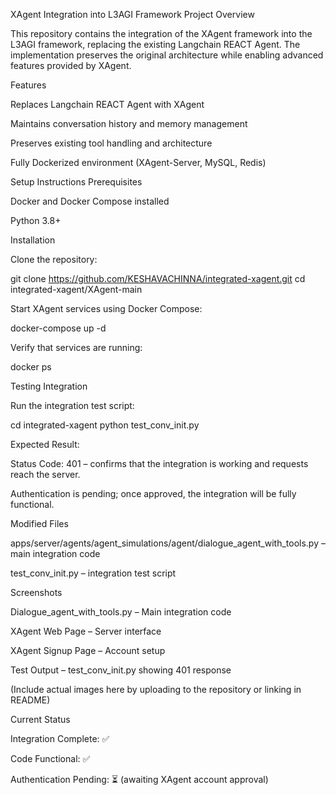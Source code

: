 XAgent Integration into L3AGI Framework
Project Overview

This repository contains the integration of the XAgent framework into the L3AGI framework, replacing the existing Langchain REACT Agent. The implementation preserves the original architecture while enabling advanced features provided by XAgent.

Features

Replaces Langchain REACT Agent with XAgent

Maintains conversation history and memory management

Preserves existing tool handling and architecture

Fully Dockerized environment (XAgent-Server, MySQL, Redis)

Setup Instructions
Prerequisites

Docker and Docker Compose installed

Python 3.8+

Installation

Clone the repository:

git clone https://github.com/KESHAVACHINNA/integrated-xagent.git
cd integrated-xagent/XAgent-main


Start XAgent services using Docker Compose:

docker-compose up -d


Verify that services are running:

docker ps

Testing Integration

Run the integration test script:

cd integrated-xagent
python test_conv_init.py


Expected Result:

Status Code: 401 – confirms that the integration is working and requests reach the server.

Authentication is pending; once approved, the integration will be fully functional.

Modified Files

apps/server/agents/agent_simulations/agent/dialogue_agent_with_tools.py – main integration code

test_conv_init.py – integration test script

Screenshots

Dialogue_agent_with_tools.py – Main integration code

XAgent Web Page – Server interface

XAgent Signup Page – Account setup

Test Output – test_conv_init.py showing 401 response

(Include actual images here by uploading to the repository or linking in README)

Current Status

Integration Complete: ✅

Code Functional: ✅

Authentication Pending: ⏳ (awaiting XAgent account approval)

